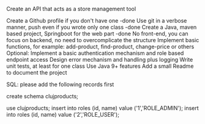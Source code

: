Create an API that acts as a store management tool

Create a Github profile if you don't have one -done
Use git in a verbose manner, push even if you wrote only one class -done
Create a Java, maven based project, Springboot for the web part -done
No front-end, you can focus on backend, no need to overcomplicate the structure
Implement basic functions, for example: add-product, find-product, change-price or others
Optional: Implement a basic authentication mechanism and role based endpoint access
Design error mechanism and handling plus logging
Write unit tests, at least for one class
Use Java 9+ features
Add a small Readme to document the project


SQL: please add the following records first

create schema clujproducts;

use clujproducts;
insert into roles (id, name) value ('1','ROLE_ADMIN');
insert into roles (id, name) value ('2','ROLE_USER');